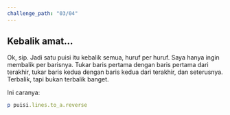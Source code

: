 ```yaml
---
challenge_path: "03/04"
---
```


## Kebalik amat…

Ok, sip. Jadi satu puisi itu kebalik semua, huruf per huruf. Saya hanya ingin membalik per barisnya. Tukar baris pertama dengan baris pertama dari terakhir, tukar baris kedua dengan baris kedua dari terakhir, dan seterusnya. Terbalik, tapi bukan terbalik banget.

Ini caranya:

```ruby
p puisi.lines.to_a.reverse
```